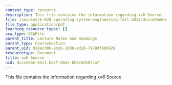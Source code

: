 ```yaml
---
content_type: resource
description: This file contains the information regarding xv6 Source.
file: /courses/6-828-operating-system-engineering-fall-2012/dccce9be65c1ba7f80a5bb0c6d585ca7_MIT6_828F12_xv6-sourc-rev7.pdf
file_type: application/pdf
learning_resource_types: []
ocw_type: OCWFile
parent_title: Lecture Notes and Readings
parent_type: CourseSection
parent_uid: 918acd06-aca5-1088-ed18-7978df900929
resourcetype: Document
title: xv6 Source
uid: dccce9be-65c1-ba7f-80a5-bb0c6d585ca7
---
```

This file contains the information regarding xv6 Source.

